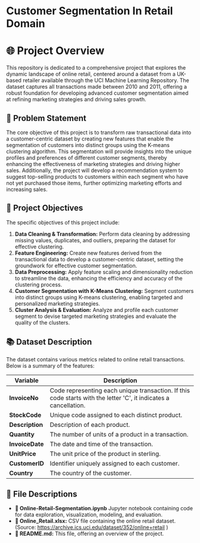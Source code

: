 # Customer Segmentation In Retail Domain

# 🌐 Project Overview

This repository is dedicated to a comprehensive project that explores the dynamic landscape of online retail, centered around a dataset from a UK-based retailer available through the UCI Machine Learning Repository. The dataset captures all transactions made between 2010 and 2011, offering a robust foundation for developing advanced customer segmentation aimed at refining marketing strategies and driving sales growth.

## 🌟 Problem Statement

The core objective of this project is to transform raw transactional data into a customer-centric dataset by creating new features that enable the segmentation of customers into distinct groups using the K-means clustering algorithm. This segmentation will provide insights into the unique profiles and preferences of different customer segments, thereby enhancing the effectiveness of marketing strategies and driving higher sales. Additionally, the project will develop a recommendation system to suggest top-selling products to customers within each segment who have not yet purchased those items, further optimizing marketing efforts and increasing sales.

## 🎯 Project Objectives

The specific objectives of this project include:

1. **Data Cleaning & Transformation:** Perform data cleaning by addressing missing values, duplicates, and outliers, preparing the dataset for effective clustering.
2. **Feature Engineering:** Create new features derived from the transactional data to develop a customer-centric dataset, setting the groundwork for effective customer segmentation.
3. **Data Preprocessing:** Apply feature scaling and dimensionality reduction to streamline the data, enhancing the efficiency and accuracy of the clustering process.
4. **Customer Segmentation with K-Means Clustering:** Segment customers into distinct groups using K-means clustering, enabling targeted and personalized marketing strategies.
5. **Cluster Analysis & Evaluation:** Analyze and profile each customer segment to devise targeted marketing strategies and evaluate the quality of the clusters.

## 📚 Dataset Description

The dataset contains various metrics related to online retail transactions. Below is a summary of the features:

| **Variable**   | **Description** |
| -------------- | --------------- |
| **InvoiceNo**  | Code representing each unique transaction. If this code starts with the letter 'C', it indicates a cancellation. |
| **StockCode**  | Unique code assigned to each distinct product. |
| **Description**| Description of each product. |
| **Quantity**   | The number of units of a product in a transaction. |
| **InvoiceDate**| The date and time of the transaction. |
| **UnitPrice**  | The unit price of the product in sterling. |
| **CustomerID** | Identifier uniquely assigned to each customer. |
| **Country**    | The country of the customer. |

## 📁 File Descriptions

- **📓 Online-Retail-Segmentation.ipynb** Jupyter notebook containing code for data exploration, visualization, modeling, and evaluation.
- **📁 Online_Retail.xlsx:** CSV file containing the online retail dataset.(Source: https://archive.ics.uci.edu/dataset/352/online+retail )
- **📘 README.md:** This file, offering an overview of the project.

